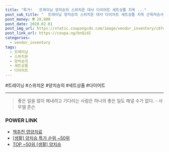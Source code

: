 ```yaml
--- 
title: "특가!   트레이닝 양치승의 스위치온 대사 다이어트 세트상품 지옥 ..." 
post_sub_title: "  트레이닝 양치승의 스위치온 대사 다이어트 세트상품 지옥 근육저승사자 켜는 지방" 
post_money: ₩ 28,800 
post_date: 2020.02.01 
post_img_url: https://static.coupangcdn.com/image/vendor_inventory/c87c/f1d55d8b883f6e1caef8f754c6554dae249c90c7ebddfc7e2e168d51d58a.jpg 
post_link_url: https://coupa.ng/bnQid2 
categories: 
  - vendor_inventory 
tags: 
  - 트레이닝 
  - 스위치온 
  - 양치승의 
  - 세트상품 
  - 다이어트 
--- 
```

  #트레이닝 #스위치온 #양치승의 #세트상품 #다이어트 
<hr> 

> 좋은 일을 많이 해내려고 기다리는 사람은 하나의 좋은 일도 해낼 수가 없다. - 사무엘 존슨 


### POWER LINK

* <a href="https://blog.naver.com/fasyy4321/221791191020" target="_blank">책추천 영양치료</a>
* <a href="https://blog.naver.com/sakai111/221792731998" target="_blank"> [생활] 양치승 특가 순위 ~50위</a>
* <a href="https://blog.naver.com/an0733/221792731979" target="_blank"> TOP ~50위 [생활] 양치승</a>
